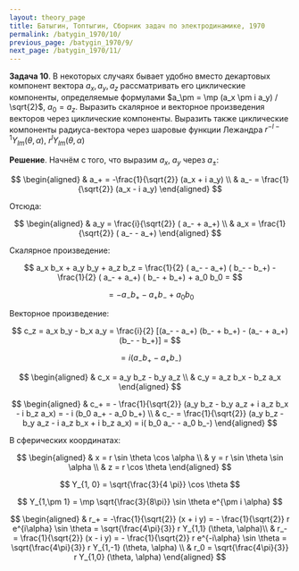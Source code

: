 ```yaml
---
layout: theory_page
title: Батыгин, Топтыгин, Сборник задач по электродинамике, 1970
permalink: /batygin_1970/10/
previous_page: /batygin_1970/9/
next_page: /batygin_1970/11/
---
```


**Задача 10**. В некоторых случаях бывает удобно вместо декартовых компонент вектора $a_x, a_y, a_z$ рассматривать его циклические компоненты, определяемые формулами $a_\pm = \mp (a_x \pm i a_y) / \sqrt{2}$, $a_0 = a_z$. Выразить скалярное и векторное произведения векторов через циклические компоненты. Выразить также циклические компоненты радиуса-вектора через шаровые функции Лежандра $r^{-l - 1} Y_{lm}(\theta, \alpha)$, $r^l Y_{lm}(\theta, \alpha)$

**Решение**. Начнём с того, что выразим $a_x$, $a_y$ через $a_\pm$:

$$
\begin{aligned}
& a_+ = -\frac{1}{\sqrt{2}} (a_x + i a_y) \\
& a_- =  \frac{1}{\sqrt{2}} (a_x - i a_y)
\end{aligned}
$$

Отсюда:

$$
\begin{aligned}
& a_y = \frac{i}{\sqrt{2}} ( a_- + a_+) \\
& a_x = \frac{1}{\sqrt{2}} ( a_- - a_+)
\end{aligned}
$$

Скалярное произведение:

$$
a_x b_x + a_y b_y + a_z b_z = \frac{1}{2} ( a_- - a_+) ( b_- - b_+) - \frac{1}{2} ( a_- + a_+) ( b_- + b_+) + a_0 b_0 =
$$

$$
= - a_- b_+ - a_+ b_-  + a_0 b_0
$$

Векторное произведение:

$$
c_z = a_x b_y - b_x a_y = \frac{i}{2} [(a_- - a_+) (b_- + b_+) - (a_- + a_+) (b_- - b_+)] = 
$$

$$
= i (a_- b_+ - a_+ b_-)
$$

$$
\begin{aligned}
& c_x = a_y b_z - b_y a_z \\
& c_y = a_z b_x - b_z a_x
\end{aligned}
$$

$$
\begin{aligned}
& c_+ = - \frac{1}{\sqrt{2}} (a_y b_z - b_y a_z + i a_z b_x - i b_z a_x) = - i (b_0 a_+  - a_0 b_+)  \\
& c_- = \frac{1}{\sqrt{2}} (a_y b_z - b_y a_z - i a_z b_x + i b_z a_x) = i( b_0 a_- - a_0 b_-)
\end{aligned}
$$

В сферических координатах:

$$
\begin{aligned}
& x = r \sin \theta \cos \alpha \\
& y = r \sin \theta \sin \alpha \\
& z = r \cos \theta
\end{aligned}
$$

$$
Y_{1, 0} = \sqrt{\frac{3}{4 \pi}} \cos \theta
$$

$$
Y_{1,\pm 1} = \mp \sqrt{\frac{3}{8\pi}} \sin \theta e^{\pm i \alpha} 
$$

$$
\begin{aligned}
& r_+ = -\frac{1}{\sqrt{2}} (x + i y) = - \frac{1}{\sqrt{2}} r  e^{i\alpha} \sin \theta = \sqrt{\frac{4\pi}{3}} r Y_{1,1} (\theta, \alpha)\\
& r_- =  \frac{1}{\sqrt{2}} (x - i y) = - \frac{1}{\sqrt{2}} r  e^{-i\alpha} \sin \theta = \sqrt{\frac{4\pi}{3}} r Y_{1,-1} (\theta, \alpha) \\
& r_0 = \sqrt{\frac{4\pi}{3}} r Y_{1,0} (\theta, \alpha)
\end{aligned}
$$